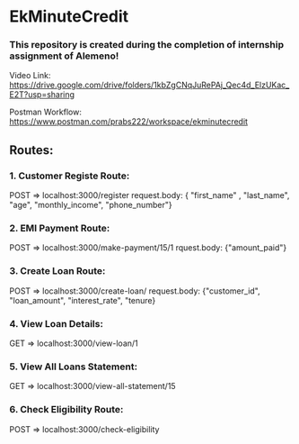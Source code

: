 # EkMinuteCredit

### This repository is created during the completion of internship assignment of Alemeno!

Video Link: https://drive.google.com/drive/folders/1kbZgCNqJuRePAj_Qec4d_ElzUKac_E2T?usp=sharing

Postman Workflow: https://www.postman.com/prabs222/workspace/ekminutecredit

## Routes:

### 1. Customer Registe Route:
POST => localhost:3000/register
request.body:
{ "first_name" , "last_name", "age", "monthly_income", "phone_number"}

### 2. EMI Payment Route:
POST => localhost:3000/make-payment/15/1
rquest.body:
{"amount_paid"}

### 3. Create Loan Route:
POST => localhost:3000/create-loan/
request.body:
{"customer_id", "loan_amount", "interest_rate", "tenure}

### 4. View Loan Details:
GET => localhost:3000/view-loan/1

### 5. View All Loans Statement:
GET => localhost:3000/view-all-statement/15

### 6. Check Eligibility Route:
POST => localhost:3000/check-eligibility


